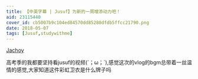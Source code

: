 ```yaml
---
title: 【中英字幕 | Jusuf】为新的一周增添动力吧！
aid: 23115440
cover_id: cb5007b9c104ed84570dd85280dfdb5ffcc21790.png
date: 2018-05-07 
tags: [Jusuf,studywithme]
---
```

[Jachoy](https://www.bilibili.com/video/av23115440?from=search&seid=7015324895576232808)

高考季的我都要坚持看jusuf的视频(´；ω；`),感觉这次的vlog的bgm总带着一丝温情的感觉,大家知道这件彩虹卫衣是什么牌子吗